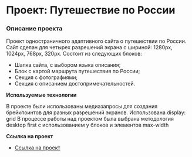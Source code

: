 # Проект: Путешествие по России

### Описание проекта

Проект одностраничного адаптивного сайта о путешествии по России.
Сайт сделан для четырех разрешений экрана с шириной: 1280px, 1024px, 768px, 320px.
Состоит из следующих блоков:

* Шапка сайта, с выбором языка описания;
* Блок с картой маршрута путешествия по России;
* Секция с фотографиями;
* Секция с описанием достопримечательностей.

**Используемые технологии**

В проекте были использованы медиазапросы для создания брейкпоинтов для разных разрешений экранов.
Использована display: grid
В процессе работы над проектом была выбрана методология desktop first с использованием у блоков и элементов max-width

**Ссылка на проект**

* [Ссылка на проект](https://terekhovav1987.github.io/russian-travel/)

